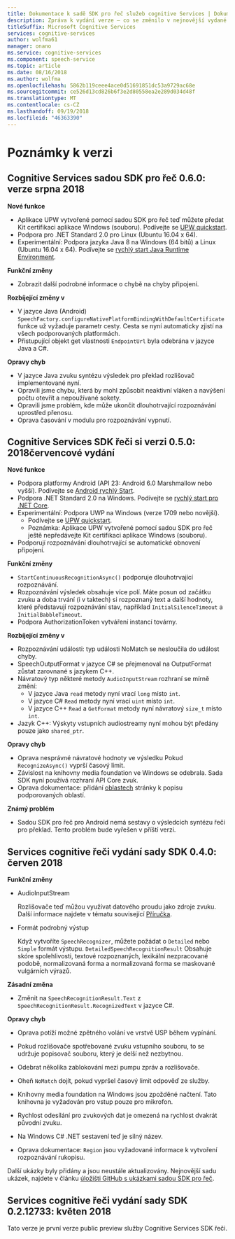 ```yaml
---
title: Dokumentace k sadě SDK pro řeč služeb cognitive Services | Dokumentace Microsoftu
description: Zpráva k vydání verze – co se změnilo v nejnovější vydané verze
titleSuffix: Microsoft Cognitive Services
services: cognitive-services
author: wolfma61
manager: onano
ms.service: cognitive-services
ms.component: speech-service
ms.topic: article
ms.date: 08/16/2018
ms.author: wolfma
ms.openlocfilehash: 5862b119ceee4ace0d51691851dc53a9729ac68e
ms.sourcegitcommit: ce526d13cd826b6f3e2d80558ea2e289d034d48f
ms.translationtype: MT
ms.contentlocale: cs-CZ
ms.lasthandoff: 09/19/2018
ms.locfileid: "46363390"
---
```

# <a name="release-notes"></a>Poznámky k verzi

## <a name="cognitive-services-speech-sdk-060-2018-august-release"></a>Cognitive Services sadou SDK pro řeč 0.6.0: verze srpna 2018

**Nové funkce**

* Aplikace UPW vytvořené pomocí sadou SDK pro řeč teď můžete předat Kit certifikaci aplikace Windows (souboru).
  Podívejte se [UPW quickstart](quickstart-csharp-uwp.md).
* Podpora pro .NET Standard 2.0 pro Linux (Ubuntu 16.04 x 64).
* Experimentální: Podpora jazyka Java 8 na Windows (64 bitů) a Linux (Ubuntu 16.04 x 64).
  Podívejte se [rychlý start Java Runtime Environment](quickstart-java-jre.md).

**Funkční změny**

* Zobrazit další podrobné informace o chybě na chyby připojení.

**Rozbíjející změny v**

* V jazyce Java (Android) `SpeechFactory.configureNativePlatformBindingWithDefaultCertificate` funkce už vyžaduje parametr cesty. Cesta se nyní automaticky zjistí na všech podporovaných platformách.
* Přistupující objekt get vlastnosti `EndpointUrl` byla odebrána v jazyce Java a C#.

**Opravy chyb**

* V jazyce Java zvuku syntézu výsledek pro překlad rozlišovač implementované nyní.
* Opravili jsme chybu, která by mohl způsobit neaktivní vláken a navýšení počtu otevřít a nepoužívané sokety.
* Opravili jsme problém, kde může ukončit dlouhotrvající rozpoznávání uprostřed přenosu.
* Oprava časování v modulu pro rozpoznávání vypnutí.

## <a name="cognitive-services-speech-sdk-050-2018-july-release"></a>Cognitive Services SDK řeči si verzi 0.5.0: 2018červencové vydání

**Nové funkce**

* Podpora platformy Android (API 23: Android 6.0 Marshmallow nebo vyšší). Podívejte se [Android rychlý Start](quickstart-java-android.md).
* Podpora .NET Standard 2.0 na Windows. Podívejte se [rychlý start pro .NET Core](quickstart-csharp-dotnetcore-windows.md).
* Experimentální: Podpora UWP na Windows (verze 1709 nebo novější).
  * Podívejte se [UPW quickstart](quickstart-csharp-uwp.md).
  * Poznámka: Aplikace UPW vytvořené pomocí sadou SDK pro řeč ještě nepředávejte Kit certifikaci aplikace Windows (souboru).
* Podporují rozpoznávání dlouhotrvající se automatické obnovení připojení.

**Funkční změny**

* `StartContinuousRecognitionAsync()` podporuje dlouhotrvající rozpoznávání.
* Rozpoznávání výsledek obsahuje více polí. Máte posun od začátku zvuku a doba trvání (i v taktech) si rozpoznaný text a další hodnoty, které představují rozpoznávání stav, například `InitialSilenceTimeout` a `InitialBabbleTimeout`.
* Podpora AuthorizationToken vytváření instancí továrny.

**Rozbíjející změny v**

* Rozpoznávání události: typ události NoMatch se nesloučila do událost chyby.
* SpeechOutputFormat v jazyce C# se přejmenoval na OutputFormat zůstat zarovnané s jazykem C++.
* Návratový typ některé metody `AudioInputStream` rozhraní se mírně změní:
   * V jazyce Java `read` metody nyní vrací `long` místo `int`.
   * V jazyce C# `Read` metody nyní vrací `uint` místo `int`.
   * V jazyce C++ `Read` a `GetFormat` metody nyní návratový `size_t` místo `int`.
* Jazyk C++: Výskyty vstupních audiostreamy nyní mohou být předány pouze jako `shared_ptr`.

**Opravy chyb**

* Oprava nesprávné návratové hodnoty ve výsledku Pokud `RecognizeAsync()` vyprší časový limit.
* Závislost na knihovny media foundation ve Windows se odebrala. Sada SDK nyní používá rozhraní API Core zvuk.
* Oprava dokumentace: přidání [oblastech](regions.md) stránky k popisu podporovaných oblastí.

**Známý problém**

* Sadou SDK pro řeč pro Android nemá sestavy o výsledcích syntézu řeči pro překlad. Tento problém bude vyřešen v příští verzi.

## <a name="cognitive-services-speech-sdk-040-2018-june-release"></a>Services cognitive řeči vydání sady SDK 0.4.0: červen 2018

**Funkční změny**

- AudioInputStream

  Rozlišovače teď můžou využívat datového proudu jako zdroje zvuku. Další informace najdete v tématu související [Příručka](how-to-use-audio-input-streams.md).

- Formát podrobný výstup

  Když vytvoříte `SpeechRecognizer`, můžete požádat o `Detailed` nebo `Simple` formát výstupu. `DetailedSpeechRecognitionResult` Obsahuje skóre spolehlivosti, textové rozpoznaných, lexikální nezpracované podobě, normalizovaná forma a normalizovaná forma se maskované vulgárních výrazů.

**Zásadní změna**

- Změnit na `SpeechRecognitionResult.Text` z `SpeechRecognitionResult.RecognizedText` v jazyce C#.

**Opravy chyb**

- Oprava potíží možné zpětného volání ve vrstvě USP během vypínání.

- Pokud rozlišovače spotřebované zvuku vstupního souboru, to se udržuje popisovač souboru, který je delší než nezbytnou.

- Odebrat několika zablokování mezi pumpu zpráv a rozlišovače.

- Oheň `NoMatch` dojít, pokud vypršel časový limit odpověď ze služby.

- Knihovny media foundation na Windows jsou zpožděné načtení. Tato knihovna je vyžadován pro vstup pouze pro mikrofon.

- Rychlost odesílání pro zvukových dat je omezená na rychlost dvakrát původní zvuku.

- Na Windows C# .NET sestavení teď je silný název.

- Oprava dokumentace: `Region` jsou vyžadované informace k vytvoření rozpoznávání rukopisu.

Další ukázky byly přidány a jsou neustále aktualizovány. Nejnovější sadu ukázek, najdete v článku [úložišti GitHub s ukázkami sadou SDK pro řeč](https://aka.ms/csspeech/samples).

## <a name="cognitive-services-speech-sdk-0212733-2018-may-release"></a>Services cognitive řeči vydání sady SDK 0.2.12733: květen 2018

Tato verze je první verze public preview služby Cognitive Services SDK řeči.
